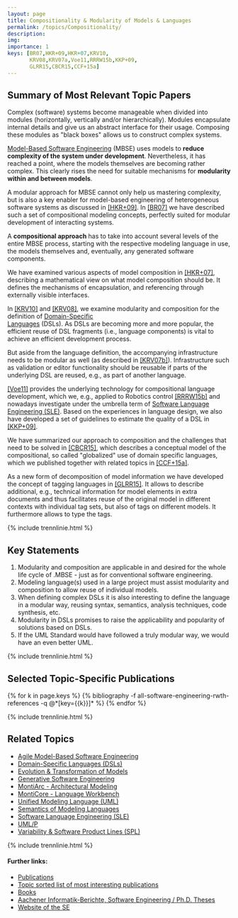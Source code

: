 ```yaml
---
layout: page
title: Compositionality & Modularity of Models & Languages
permalink: /topics/Compositionality/
description: 
img: 
importance: 1
keys: [BR07,HKR+09,HKR+07,KRV10,
       KRV08,KRV07a,Voe11,RRRW15b,KKP+09,
       GLRR15,CBCR15,CCF+15a]
---
```


## Summary of Most Relevant Topic Papers

Complex (software) systems become manageable when divided into modules
(horizontally, vertically and/or hierarchically).
Modules encapsulate internal details and give us an abstract interface for
their usage.
Composing these modules as "black boxes" allows us to construct complex
systems.

[Model-Based Software Engineering](/topics/Agile-MBSE) (MBSE)
uses models to **reduce complexity of
the system under development**.
Nevertheless, it has reached a point, where the models themselves are becoming
rather complex.
This clearly rises the need for suitable mechanisms for **modularity
within and between models**.

A modular approach for MBSE cannot only help us mastering complexity, but is
also a key enabler for model-based engineering of heterogeneous software
systems as discussed in [[HKR+09]](#HKR+09).
In [[BR07]](#BR07) we have described such a set of compositional modeling
concepts, perfectly suited for modular development of interacting systems.

A **compositional approach** has to take into account several levels of
the entire MBSE process, starting with the respective modeling language in
use, the models themselves and, eventually, any generated software
components.

We have examined various aspects of model composition in [[HKR+07]](#HKR+07),
describing a mathematical view on what model composition should be.
It defines the mechanisms of encapsulation, and referencing through
externally visible interfaces.

In [[KRV10]](#KRV10) and [[KRV08]](#KRV08), we examine modularity and composition for
the definition of [Domain-Specific  
Languages](/topics/Domain-Specific-Languages) (DSLs).
As DSLs are becoming more and more popular, the efficient reuse of DSL
fragments (i.e., language components) is vital to achieve an efficient
development process.

But aside from the language definition, the accompanying infrastructure
needs to be modular as well (as described in [[KRV07b]](#KRV07b)).
Infrastructure such as validation or editor functionality should be reusable
if parts of the underlying DSL are reused, e.g., as part of another
language. 

[[Voe11]](#Voe11) provides the underlying technology for compositional
language development, which we, e.g., applied to Robotics control
[[RRRW15b]](#RRRW15b) and nowadays investigate under the umbrella term of 
[Software Language Engineering (SLE)](/topics/Language-Engineering).
Based on the experiences in language design, we also have developed a set of
guidelines to estimate the quality of a DSL in [[KKP+09]](#KKP+09).

We have summarized our approach to composition and the challenges that need
to be solved in [[CBCR15]](#CBCR15), which describes a conceptual model of the
compositional, so called "globalized" use of domain specific languages,
which we published together with related topics in [[CCF+15a]](#CCF+15a).

As a new form of decomposition of model information we have developed
the concept of tagging languages in [[GLRR15]](#GLRR15). It allows to
describe additional, e.g., technical information for model elements in
extra documents and thus facilitates reuse of the original model in
different contexts with individual tag sets, but also of tags on
different models. It furthermore allows to type the tags.


{% include trennlinie.html %}

## Key Statements
1. Modularity and composition are applicable in and desired for the whole life 
cycle of .MBSE - just as for conventional software engineering.
2. Modeling language(s) used in a large project must assist modularity and 
composition to allow reuse of individual models.
3. When defining complex DSLs it is also interesting to define the language in a 
modular way, reusing syntax, semantics, analysis techniques, code synthesis, 
etc.
4. Modularity in DSLs promises to raise the applicability and popularity of 
solutions based on DSLs.
5. If the UML Standard would have followed a truly modular way, we would have an 
even better UML.

{% include trennlinie.html %}

## Selected Topic-Specific Publications

<div class="publications">
  {% for k in page.keys %}
    {% bibliography -f all-software-engineering-rwth-references -q @*[key={{k}}]* %}
  {% endfor %}
</div>

{% include trennlinie.html %}

## Related Topics
- [Agile Model-Based Software Engineering](/topics/Agile-MBSE)
- [Domain-Specific Languages (DSLs)](/topics/Domain-Specific-Languages)
- [Evolution & Transformation of Models](/topics/Evolution)
- [Generative Software Engineering](/topics/Generative-SE)
- [MontiArc - Architectural Modeling](/topics/Software-Architecture)
- [MontiCore - Language Workbench](/topics/MontiCore)
- [Unified Modeling Language (UML)](/topics/Unified-Modeling-Language)
- [Semantics of Modeling Languages](/topics/Semantics)
- [Software Language Engineering (SLE)](/topics/Language-Engineering)
- [UML/P](/topics/UML-P)
- [Variability & Software Product Lines (SPL)](/topics/Variability)

{% include trennlinie.html %}

#### Further links:

- [Publications](/publications)
- [Topic sorted list of most interesting publications](/topics)
- [Books](/books)
- [Aachener Informatik-Berichte, Software Engineering / Ph.D. Theses](/phdtheses)
- [Website of the SE](https://www.se-rwth.de)
